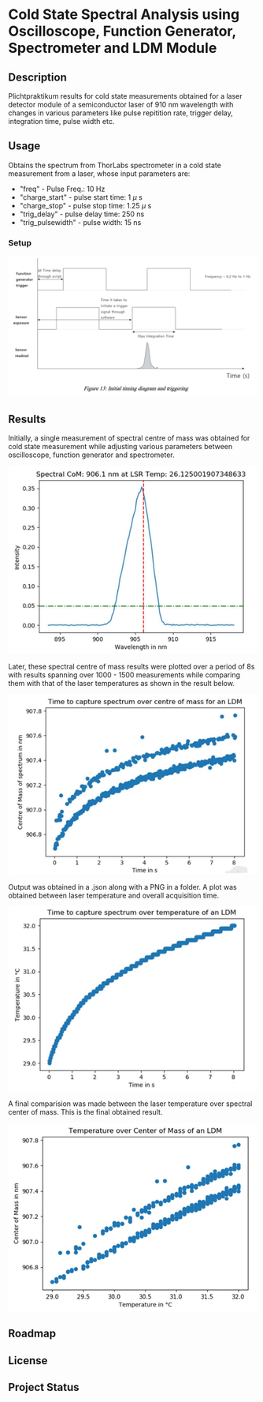 # Cold State Spectral Analysis using Oscilloscope, Function Generator, Spectrometer and LDM Module

## Description

Plichtpraktikum results for cold state measurements obtained for a laser detector module of a semiconductor laser of 910 nm wavelength with changes in various parameters like pulse repitition rate, trigger delay, integration time, pulse width etc.

## Usage

Obtains the spectrum from ThorLabs spectrometer in a cold state measurement from a laser, whose input parameters are:

- "freq" - Pulse Freq.: 10 Hz
- "charge_start" - pulse start time: 1 $\mu$ s
- "charge_stop" - pulse stop time: 1.25 $\mu$ s
- "trig_delay" - pulse delay time: 250 ns
- "trig_pulsewidth" - pulse width: 15 ns

### Setup

![Timimg and Triggering Diagram](media/timing.png)

## Results

Initially, a single measurement of spectral centre of mass was obtained for cold state measurement while adjusting various parameters between oscilloscope, function generator and spectrometer.

![Timimg and Triggering Diagram](media/result1.png)

Later, these spectral centre of mass results were plotted over a period of 8s with results spanning over 1000 - 1500 measurements while comparing them with that of the laser temperatures as shown in the result below.

![Timimg and Triggering Diagram](media/result2.png)

Output was obtained in a .json along with a PNG in a folder. A plot was obtained between laser temperature and overall acquisition time.

![Timimg and Triggering Diagram](media/result3.png)

A final comparision was made between the laser temperature over spectral center of mass. This is the final obtained result.

![Timimg and Triggering Diagram](media/result4.png)

## Roadmap

## License

## Project Status
